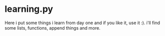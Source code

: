 # learning.py
Here i put some things i learn from day one and if you like it, use it :). 
i'll find some lists, functions, append things and more.
